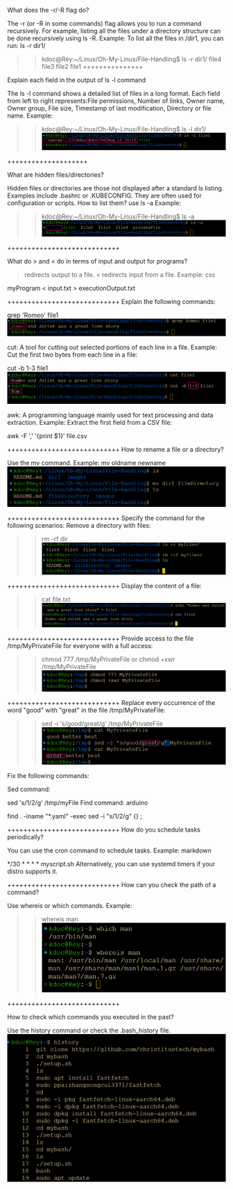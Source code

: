 What does the -r/-R flag do?

The -r (or -R in some commands) flag allows you to run a command recursively. For example, listing all the files under a directory structure can be done recursively using ls -R.
Example: To list all the files in /dir1, you can run:
ls -r dir1/

>>kdoc@Rey:~/Linux/Oh-My-Linux/File-Handling$ ls -r dir1/
file4  file3  file2  file1
+++++++++++++++

Explain each field in the output of ls -l command

The ls -l command shows a detailed list of files in a long format. Each field from left to right represents:File permissions, Number of links, Owner name, Owner group, File size, Timestamp of last modification, Directory or file name.
Example:
>>kdoc@Rey:~/Linux/Oh-My-Linux/File-Handling$ ls -l dir1/
![alt text](image-6.png)

++++++++++++++++++++

What are hidden files/directories?

Hidden files or directories are those not displayed after a standard ls listing.
Examples include .bashrc or .KUBECONFIG. They are often used for configuration or scripts.
How to list them? use ls -a
Example:
>> kdoc@Rey:~/Linux/Oh-My-Linux/File-Handling$ ls -a
![alt text](image-7.png)

++++++++++++++++++++++++++++

What do > and < do in terms of input and output for programs?

> redirects output to a file.
< redirects input from a file.
Example:
css

myProgram < input.txt > executionOutput.txt

++++++++++++++++++++++++++++
Explain the following commands:

grep 'Romeo' file1
![alt text](image-8.png)

cut: A tool for cutting out selected portions of each line in a file.
Example: Cut the first two bytes from each line in a file:

cut -b 1-3 file1
![alt text](image-9.png)

awk: A programming language mainly used for text processing and data extraction.
Example: Extract the first field from a CSV file:

awk -F ',' '{print $1}' file.csv

++++++++++++++++++++++++++++
How to rename a file or a directory?

Use the mv command.
Example: mv oldname newname
![alt text](images/comd1.png)

++++++++++++++++++++++++++++
Specify the command for the following scenarios:
Remove a directory with files:

>>rm -rf dir
![alt text](image.png)


++++++++++++++++++++++++++++
Display the content of a file:

>> cat file.txt
![alt text](image-1.png)

++++++++++++++++++++++++++++
Provide access to the file /tmp/MyPrivateFile for everyone with a full access:

>> chmod 777 /tmp/MyPrivateFile    or
>> chmod +xwr /tmp/MyPrivateFile
![alt text](image-2.png)

++++++++++++++++++++++++++++
Replace every occurrence of the word "good" with "great" in the file /tmp/MyPrivateFile:


>> sed -i 's/good/great/g' /tmp/MyPrivateFile
![alt text](image-3.png)


Fix the following commands:

Sed command:


sed 's/1/2/g' /tmp/myFile
Find command:
arduino

find . -iname "*.yaml" -exec sed -i "s/1/2/g" {} \;

++++++++++++++++++++++++++++
How do you schedule tasks periodically?

You can use the cron command to schedule tasks.
Example:
markdown

*/30 * * * *   myscript.sh
Alternatively, you can use systemd timers if your distro supports it.

++++++++++++++++++++++++++++
How can you check the path of a command?

Use  whereis or which commands.
Example:
>> whereis man
![alt text](image-4.png)

++++++++++++++++++++++++++++

How to check which commands you executed in the past?

Use the history command or check the .bash_history file.
![alt text](image-5.png)